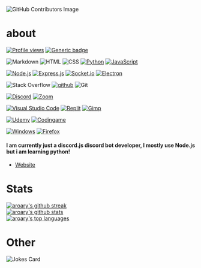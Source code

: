 ![GitHub Contributors Image](https://contrib.rocks/image?repo=aroary/aroary)
# about
[![Profile views](https://gpvc.arturio.dev/aroary)](https://github.com/aroary)
[![Generic badge](https://img.shields.io/badge/school-student-white.svg)](https://github.com/aroary)
<!--  -->
![Markdown](https://img.shields.io/badge/Markdown-000000?style=1&logo=markdown&logoColor=white)
![HTML](https://img.shields.io/badge/HTML5-E34F26?style=1&logo=html5&logoColor=white)
![CSS](https://img.shields.io/badge/CSS3-1572B6?style=1&logo=css3&logoColor=white)
[![Python](https://img.shields.io/badge/Python-14354C?style=1&logo=python&logoColor=white)](https://www.python.org/)
[![JavaScript](https://img.shields.io/badge/JavaScript-F7DF1E?style=1&logo=javascript&logoColor=black)](https://www.javascript.com/)
<!--  -->
[![Node.js](https://img.shields.io/badge/Node.js-43853D?style=1&logo=node.js&logoColor=white)](https://nodejs.org/en/)
[![Express.js](https://img.shields.io/badge/Express.js-404D59?style=1&logo=express&logoColor=black)](https://expressjs.com/)
[![Socket.io](https://img.shields.io/badge/Socket.io-808080?style=1&logo=socket.io&logoColor=black)](https://socket.io/)
[![Electron](https://img.shields.io/badge/Electron-47848f?style=1&logo=electron&logoColor=black)](https://www.electronjs.org/)
<!--  -->
![Stack Overflow](https://img.shields.io/badge/Stack%20overflow-f0f0f0?style=1&logo=stack-overflow)
[![github](https://img.shields.io/badge/github-FFFFFF?style=1&logo=github&logoColor=black)](https://github.com/aroary)
![Git](https://img.shields.io/badge/Git-413932?style=1&logo=git)
<!-- ![NPM](https://img.shields.io/badge/npm-FFFFFF?style=1&logo=npm) -->
<!-- ![PYPI](https://img.shields.io/badge/pypi-ffffff?style=1&logo=pypi) -->
<!-- ![Docker](https://img.shields.io/badge/Docker-fff?style=1&logo=docker) -->
<!--  -->
[![Discord](https://img.shields.io/badge/Discord-5865f2?style=1&logo=discord&logoColor=white)](https://discord.com/)
[![Zoom](https://img.shields.io/badge/Zoom-fff0f0?style=1&logo=zoom)](https://zoom.us/)
<!-- ![Hangouts](https://img.shields.io/badge/Hangouts-ffffff?style=1&logo=google-hangouts) -->
<!-- ![Meet](https://img.shields.io/badge/Meet-0F000F?style=1&logo=google-meet) -->
<!-- ![Chat](https://img.shields.io/badge/Chat-fff?style=1&logo=google-chat) -->
<!--  -->
[![Visual Studio Code](https://img.shields.io/badge/visual%20studio%20code-303030?style=1&logo=visual-studio-code&logoColor=blue)](https://code.visualstudio.com/)
[![Replit](https://img.shields.io/badge/replit-0e1525?style=1&logo=replit)](https://replit.com/@aroary)
[![Gimp](https://img.shields.io/badge/GIMP-0e2426?style=1&logo=gimp&logoColor=grey)](https://www.gimp.org/)
<!--  -->
[![Udemy](https://img.shields.io/badge/Udemy-fff?style=1&logo=udemy)](https://www.udemy.com/)
[![Codingame](https://img.shields.io/badge/Codingame-131c25?style=1&logo=codingame)](https://www.codingame.com/profile/e331ea266d81381fea8cf6add9f930c88190144)
<!--  -->
[![Windows](https://img.shields.io/badge/Windows-0067b8?style=1&logo=windows)](https://www.microsoft.com/en-us/windows/)
[![Firefox](https://img.shields.io/badge/Firefox-203FB6?style=1&logo=firefox)](https://www.mozilla.org/en-US/firefox/new)
<!-- ![Google](https://img.shields.io/badge/Google-fff?style=1&logo=google) -->
<!-- ![Assistant](https://img.shields.io/badge/Assistant-fff?style=1&logo=google-assistant) -->
<!--  -->
#### I am currently just a discord.js discord bot developer, I mostly use Node.js but i am learning python!
* [Website](https://aroary.github.io/home/home.html)
# Stats
[![aroary's github streak](https://github-readme-streak-stats.herokuapp.com/?user=aroary&theme=blue-green)](https://github.com/aroary/aroary) <br>
[![aroary's github stats](https://github-readme-stats.vercel.app/api?username=aroary&theme=blue-green)](https://github.com/aroary/aroary) <br>
[![aroary's top languages](https://github-readme-stats.vercel.app/api/top-langs/?username=aroary&theme=blue-green)](https://github.com/aroary/aroary)
# Other
![Jokes Card](https://readme-jokes.vercel.app/api)

<!---->
<!-- [![Generic badge](https://img.shields.io/badge/<SUBJECT>-<STATUS>-<COLOR>.svg)](https://shields.io/) -->
<!-- [![Logo badge](https://img.shields.io/badge/<NAME>-<COLOR>?style=1&logo=<LOGO>&logoColor=<?COLOR>) -->
<!-- https://starchart.cc/aroary/aroary.svg -->
<!---->
